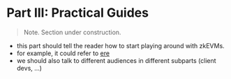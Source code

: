 # Part III: Practical Guides
> Note. Section under construction.
- this part should tell the reader how to start playing around with zkEVMs.
- for example, it could refer to [ere](https://github.com/eth-act/ere)
- we should also talk to different audiences in different subparts (client devs, ...)
